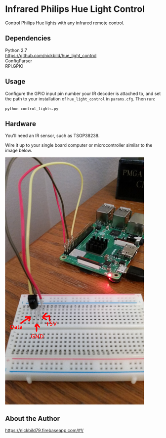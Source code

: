 # Infrared Philips Hue Light Control

Control Philips Hue lights with any infrared remote control.

## Dependencies

Python 2.7  
https://github.com/nickbild/hue_light_control  
ConfigParser  
RPi.GPIO

## Usage

Configure the GPIO input pin number your IR decoder is attached to, and set the path to
your installation of `hue_light_control` in `params.cfg`.  Then run:

`python control_lights.py`

## Hardware

You'll need an IR sensor, such as TSOP38238.

Wire it up to your single board computer or microcontroller similar to the image below.

![wiring diagram](https://raw.githubusercontent.com/nickbild/infrared_hue_light_control/master/readme/ir_decoder.jpg)

## About the Author

https://nickbild79.firebaseapp.com/#!/

